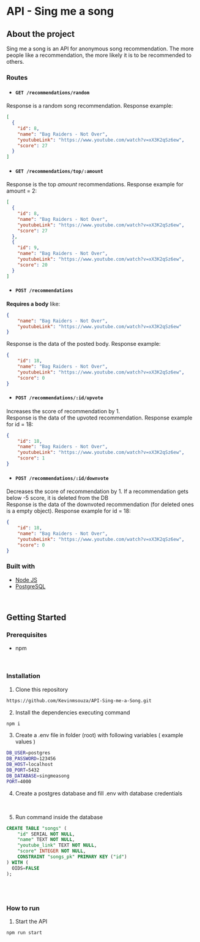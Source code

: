 # **API - Sing me a song**


## **About the project**

Sing me a song is an API for anonymous song recommendation. The more people like a recommendation, the more likely it is to be recommended to others.

### **Routes**

- #### `GET /recommendations/random`
Response is a random song recommendation. Response example:
```json
[
  {
    "id": 8,
    "name": "Bag Raiders - Not Over",
    "youtubeLink": "https://www.youtube.com/watch?v=xX3K2qSz6ew",
    "score": 27
  }
]
```

- #### `GET /recommendations/top/:amount`
Response is the top *amount* recommendations. Response example for amount = 2:
```json
[
  {
    "id": 8,
    "name": "Bag Raiders - Not Over",
    "youtubeLink": "https://www.youtube.com/watch?v=xX3K2qSz6ew",
    "score": 27
  },
  {
    "id": 9,
    "name": "Bag Raiders - Not Over",
    "youtubeLink": "https://www.youtube.com/watch?v=xX3K2qSz6ew",
    "score": 20
  }
]
```

- #### `POST /recommendations`
**Requires a body** like: 
```json
{
    "name": "Bag Raiders - Not Over",
    "youtubeLink": "https://www.youtube.com/watch?v=xX3K2qSz6ew"
}
```

Response is the data of the posted body. Response example:
```json
{
    "id": 18,
    "name": "Bag Raiders - Not Over",
    "youtubeLink": "https://www.youtube.com/watch?v=xX3K2qSz6ew",
    "score": 0
}
```

- #### `POST /recommendations/:id/upvote`
Increases the score of recommendation by 1. <br>
Response is the data of the upvoted recommendation. Response example for id = 18:
```json
{
    "id": 18,
    "name": "Bag Raiders - Not Over",
    "youtubeLink": "https://www.youtube.com/watch?v=xX3K2qSz6ew",
    "score": 1
}
```

- #### `POST /recommendations/:id/downvote`
Decreases the score of recommendation by 1. If a recommendation gets below -5 score, it is deleted from the DB <br>
Response is the data of the downvoted recommendation (for deleted ones is a empty object). Response example for id = 18:
```json
{
    "id": 18,
    "name": "Bag Raiders - Not Over",
    "youtubeLink": "https://www.youtube.com/watch?v=xX3K2qSz6ew",
    "score": 0
}
```

### **Built with**

- [Node JS](https://nodejs.org/en/)
- [PostgreSQL](https://www.postgresql.org/)

 <br />

## **Getting Started**

### **Prerequisites**

- npm

<br />

### **Installation**

1.  Clone this repository

```sh
https://github.com/Kevinmsouza/API-Sing-me-a-Song.git
```

2. Install the dependencies executing command

```sh
npm i
```

3. Create a .env file in folder (root) with following variables ( example values )

```sh
DB_USER=postgres
DB_PASSWORD=123456
DB_HOST=localhost
DB_PORT=5432
DB_DATABASE=singmeasong
PORT=4000
```

4. Create a postgres database and fill .env with database credentials

   <br />

5. Run command inside the database

```sql
CREATE TABLE "songs" (
	"id" SERIAL NOT NULL,
	"name" TEXT NOT NULL,
	"youtube_link" TEXT NOT NULL,
	"score" INTEGER NOT NULL,
	CONSTRAINT "songs_pk" PRIMARY KEY ("id")
) WITH (
  OIDS=FALSE
);
```
   <br />
   <br />

### **How to run**

1. Start the API

```sh
npm run start
```

